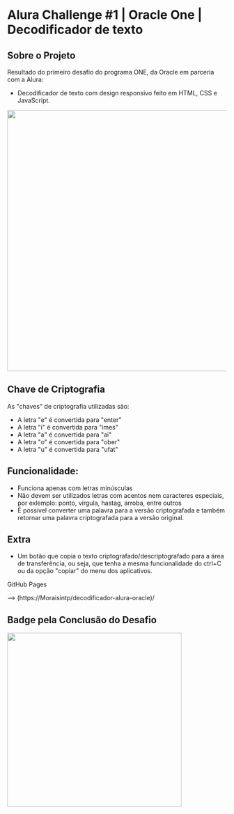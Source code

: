 # Alura Challenge #1 | Oracle One | Decodificador de texto


Sobre o Projeto
---
Resultado do primeiro desafio do programa ONE, da Oracle em parceria com a Alura:
- Decodificador de texto com design responsivo feito em HTML, CSS e JavaScript.

<p align="center" >
     <img width="600" heigth="600" src="https://user-images.githubusercontent.com/53119511/182502484-45f07927-fa85-4b5a-b42a-6e9164b75d25.JPG">
</p>

Chave de Criptografia
---

As "chaves" de criptografia utilizadas são:<br>
- A letra "e" é convertida para "enter"<br>
- A letra "i" é convertida para "imes"<br>
- A letra "a" é convertida para "ai"<br>
- A letra "o" é convertida para "ober"<br>
- A letra "u" é convertida para "ufat"<br>

Funcionalidade:
---
- Funciona apenas com letras minúsculas
- Não devem ser utilizados letras com acentos nem caracteres especiais, por exlemplo: ponto, vírgula, hastag, arroba, entre outros
- É possível converter uma palavra para a versão criptografada e também retornar uma palavra criptografada para a versão original.


Extra
---
- Um botão que copia o texto criptografado/descriptografado para a área de transferência, ou seja, que tenha a mesma funcionalidade do ctrl+C ou da opção "copiar" do menu dos aplicativos. 

GitHub Pages

--> (https://Moraisintp/decodificador-alura-oracle)/

Badge pela Conclusão do Desafio
---
<img width="400" heigth="400" src="https://user-images.githubusercontent.com/53119511/182505237-fe83c597-f435-4ed5-bdf8-5b70b99537ca.png">
